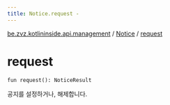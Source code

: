 ```yaml
---
title: Notice.request - 
---
```


[be.zvz.kotlininside.api.management](../index.html) / [Notice](index.html) / [request](./request.html)

# request

`fun request(): NoticeResult`

공지를 설정하거나, 해제합니다.


